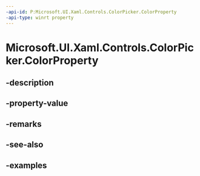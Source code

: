 ```yaml
---
-api-id: P:Microsoft.UI.Xaml.Controls.ColorPicker.ColorProperty
-api-type: winrt property
---
```


<!-- Property syntax.
public DependencyProperty ColorProperty { get; }
-->

# Microsoft.UI.Xaml.Controls.ColorPicker.ColorProperty

## -description

## -property-value

## -remarks

## -see-also

## -examples

